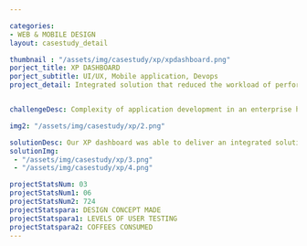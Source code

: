 ```yaml
---

categories:
- WEB & MOBILE DESIGN
layout: casestudy_detail

thumbnail : "/assets/img/casestudy/xp/xpdashboard.png"
porject_title: XP DASHBOARD
porject_subtitle: UI/UX, Mobile application, Devops
project_detail: Integrated solution that reduced the workload of performance engineers and improved their efficiency in operations.


challengeDesc: Complexity of application development in an enterprise has grown significantly and it is only set to get worse as companies grow. Our client, one of the largest enterprise technology companies in the world and leader in supply chain management are currently running a hybrid enterprise – a result of heterogeneous target customer audience, diverse support functionality and business processes. The biggest challenges of our client were the lack of access to quick, intuitive and meaningful insights, Lack of actionable intelligence and the lack of workflow automation.

img2: "/assets/img/casestudy/xp/2.png"

solutionDesc: Our XP dashboard was able to deliver an integrated solution that reduced the workload of performance engineers and improved their efficiency in operations along with Faster feedback loops to the development teams increasing the time to market new features. XP was able to provide powerful visualization of the solution enabling the performance engineers to focus on the complex issues which needs more attention and detailing rather than dwell on trivial issues.
solutionImg: 
 - "/assets/img/casestudy/xp/3.png"
 - "/assets/img/casestudy/xp/4.png"

projectStatsNum: 03
projectStatsNum1: 06
projectStatsNum2: 724
projectStatspara: DESIGN CONCEPT MADE
projectStatspara1: LEVELS OF USER TESTING
projectStatspara2: COFFEES CONSUMED
---
```


